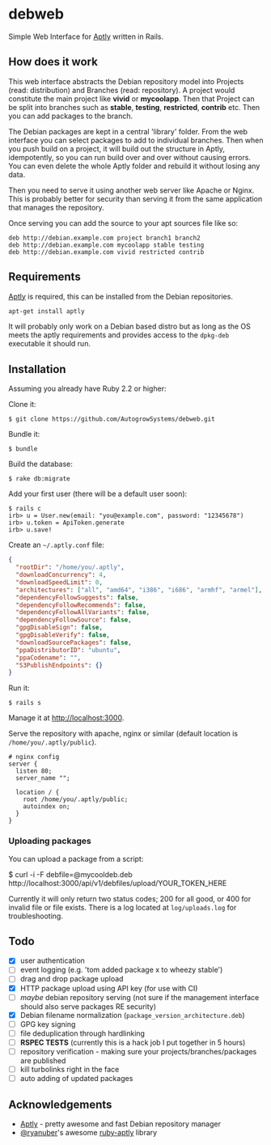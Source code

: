 # debweb

Simple Web Interface for [Aptly](http://www.aptly.info/) written in Rails.

## How does it work

This web interface abstracts the Debian repository model into Projects (read: distribution) and Branches (read: repository).  A project would constitute the main project like **vivid** or **mycoolapp**.  Then that Project can be split into branches such as **stable**, **testing**, **restricted**, **contrib** etc.  Then you can add packages to the branch.

The Debian packages are kept in a central 'library' folder.  From the web interface you can select packages to add to individual branches.  Then when you push build on a project, it will build out the structure in Aptly, idempotently, so you can run build over and over without causing errors.  You can even delete the whole Aptly folder and rebuild it without losing any data.

Then you need to serve it using another web server like Apache or Nginx.  This is probably better for security than serving it from the same application that manages the repository.

Once serving you can add the source to your apt sources file like so:

```
deb http://debian.example.com project branch1 branch2
deb http://debian.example.com mycoolapp stable testing
deb http://debian.example.com vivid restricted contrib
```

## Requirements

[Aptly](http://www.aptly.info/) is required, this can be installed from the Debian repositories.

```sh
apt-get install aptly
```

It will probably only work on a Debian based distro but as long as the OS meets the aptly requirements and provides access to the `dpkg-deb` executable it should run.

## Installation

Assuming you already have Ruby 2.2 or higher:

Clone it:

    $ git clone https://github.com/AutogrowSystems/debweb.git

Bundle it:

    $ bundle

Build the database:

    $ rake db:migrate

Add your first user (there will be a default user soon):

    $ rails c
    irb> u = User.new(email: "you@example.com", password: "12345678")
    irb> u.token = ApiToken.generate
    irb> u.save!

Create an `~/.aptly.conf` file:

```json
{
  "rootDir": "/home/you/.aptly",
  "downloadConcurrency": 4,
  "downloadSpeedLimit": 0,
  "architectures": ["all", "amd64", "i386", "i686", "armhf", "armel"],
  "dependencyFollowSuggests": false,
  "dependencyFollowRecommends": false,
  "dependencyFollowAllVariants": false,
  "dependencyFollowSource": false,
  "gpgDisableSign": false,
  "gpgDisableVerify": false,
  "downloadSourcePackages": false,
  "ppaDistributorID": "ubuntu",
  "ppaCodename": "",
  "S3PublishEndpoints": {}
}
```

Run it:

    $ rails s

Manage it at [http://localhost:3000](http://localhost:3000).

Serve the repository with apache, nginx or similar (default location is `/home/you/.aptly/public`).

```nginx
# nginx config
server {
  listen 80;
  server_name "";
  
  location / {
    root /home/you/.aptly/public;
    autoindex on;
  }
}
```

### Uploading packages

You can upload a package from a script:

   $ curl -i -F debfile=@mycooldeb.deb http://localhost:3000/api/v1/debfiles/upload/YOUR_TOKEN_HERE
   
Currently it will only return two status codes; 200 for all good, or 400 for invalid file or file exists.  There is a log located at `log/uploads.log` for troubleshooting.

## Todo

- [x] user authentication
- [ ] event logging (e.g. 'tom added package x to wheezy stable')
- [ ] drag and drop package upload
- [x] HTTP package upload using API key (for use with CI)
- [ ] *maybe* debian repository serving (not sure if the management interface should also serve packages RE security)
- [x] Debian filename normalization (`package_version_architecture.deb`)
- [ ] GPG key signing
- [ ] file deduplication through hardlinking
- [ ] **RSPEC TESTS** (currently this is a hack job I put together in 5 hours)
- [ ] repository verification - making sure your projects/branches/packages are published
- [ ] kill turbolinks right in the face
- [ ] auto adding of updated packages

## Acknowledgements

* [Aptly](http://www.aptly.info/) - pretty awesome and fast Debian repository manager
* [@ryanuber](https://github.com/ryanuber)'s awesome [ruby-aptly](https://github.com/ryanuber/ruby-aptly) library
